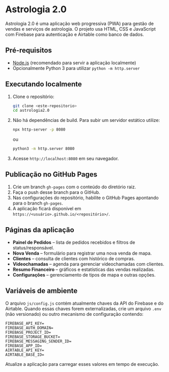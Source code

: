 # Astrologia 2.0

Astrologia 2.0 é uma aplicação web progressiva (PWA) para gestão de vendas e serviços de astrologia. O projeto usa HTML, CSS e JavaScript com Firebase para autenticação e Airtable como banco de dados.

## Pré-requisitos

- [Node.js](https://nodejs.org/) (recomendado para servir a aplicação localmente)
- Opcionalmente Python 3 para utilizar `python -m http.server`

## Executando localmente

1. Clone o repositório:
   ```bash
   git clone <este-repositorio>
   cd astrologia2.0
   ```
2. Não há dependências de build. Para subir um servidor estático utilize:
   ```bash
   npx http-server -p 8080
   ```
   ou
   ```bash
   python3 -m http.server 8080
   ```
3. Acesse `http://localhost:8080` em seu navegador.

## Publicação no GitHub Pages

1. Crie um branch `gh-pages` com o conteúdo do diretório raiz.
2. Faça o push desse branch para o GitHub.
3. Nas configurações do repositório, habilite o GitHub Pages apontando para o branch `gh-pages`.
4. A aplicação ficará disponível em `https://<usuário>.github.io/<repositório>/`.

## Páginas da aplicação

- **Painel de Pedidos** – lista de pedidos recebidos e filtros de status/responsável.
- **Nova Venda** – formulário para registrar uma nova venda de mapa.
- **Clientes** – consulta de clientes com histórico de compras.
- **Videochamadas** – agenda para gerenciar videochamadas com clientes.
- **Resumo Financeiro** – gráficos e estatísticas das vendas realizadas.
- **Configurações** – gerenciamento de tipos de mapa e outras opções.

## Variáveis de ambiente

O arquivo `js/config.js` contém atualmente chaves da API do Firebase e do Airtable. Quando essas chaves forem externalizadas, crie um arquivo `.env` (não versionado) ou outro mecanismo de configuração contendo:

```
FIREBASE_API_KEY=
FIREBASE_AUTH_DOMAIN=
FIREBASE_PROJECT_ID=
FIREBASE_STORAGE_BUCKET=
FIREBASE_MESSAGING_SENDER_ID=
FIREBASE_APP_ID=
AIRTABLE_API_KEY=
AIRTABLE_BASE_ID=
```

Atualize a aplicação para carregar esses valores em tempo de execução.
